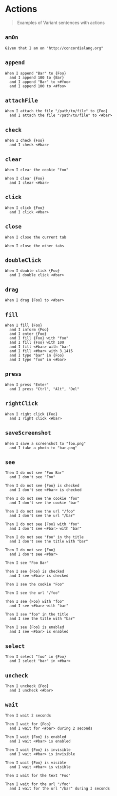 # Actions

> Examples of Variant sentences with actions


## `amOn`

```gherkin
Given that I am on "http://concordialang.org"
```

## `append`

```gherkin
When I append "Bar" to {Foo}
  and I append 100 to {Bar}
  and I append "Bar" to <#foo>
  and I append 100 to <#foo>
```

## `attachFile`

```gherkin
When I attach the file "/path/to/file" to {Foo}
  and I attach the file "/path/to/file" to <#bar>
```

## `check`

```gherkin
When I check {Foo}
  and I check <#bar>
```

## `clear`

```gherkin
When I clear the cookie "foo"
```
```gherkin
When I clear {Foo}
  and I clear <#bar>
```

## `click`

```gherkin
When I click {Foo}
  and I click <#bar>
```

## `close`

```gherkin
When I close the current tab
```
```gherkin
When I close the other tabs
```

## `doubleClick`

```gherkin
When I double click {Foo}
  and I double click <#bar>
```

## `drag`

```gherkin
When I drag {Foo} to <#bar>
```

## `fill`

```gherkin
When I fill {Foo}
  and I inform {Foo}
  and I enter {Foo}
  and I fill {Foo} with "foo"
  and I fill {Foo} with 100
  and I fill <#bar> with "bar"
  and I fill <#bar> with 3.1415
  and I type "bar" in {Foo}
  and I type "foo" in <#bar>
```

## `press`

```gherkin
When I press "Enter"
  and I press "Ctrl", "Alt", "Del"
```

## `rightClick`

```gherkin
When I right click {Foo}
  and I right click <#bar>
```

## `saveScreenshot`

```gherkin
When I save a screenshot to "foo.png"
  and I take a photo to "bar.png"
```

## `see`

```gherkin
Then I do not see "Foo Bar"
  and I don't see "Foo"
```

```gherkin
Then I do not see {Foo} is checked
  and I don't see <#bar> is checked
```

```gherkin
Then I do not see the cookie "foo"
  and I don't see the cookie "bar"
```

```gherkin
Then I do not see the url "/foo"
  and I don't see the url "/bar"
```

```gherkin
Then I do not see {Foo} with "foo"
  and I don't see <#bar> with "bar"
```

```gherkin
Then I do not see "foo" in the title
  and I don't see the title with "bar"
```

```gherkin
Then I do not see {Foo}
  and I don't see <#bar>
```

```gherkin
Then I see "Foo Bar"
```

```gherkin
Then I see {Foo} is checked
  and I see <#bar> is checked
```

```gherkin
Then I see the cookie "Foo"
```

```gherkin
Then I see the url "/foo"
```

```gherkin
Then I see {Foo} with "foo"
  and I see <#bar> with "bar"
```

```gherkin
Then I see "foo" in the title
  and I see the title with "bar"
```

```gherkin
Then I see {Foo} is enabled
  and I see <#bar> is enabled
```

## `select`

```gherkin
Then I select "foo" in {Foo}
  and I select "bar" in <#bar>
```

## `uncheck`

```gherkin
Then I unckeck {Foo}
  and I uncheck <#bar>
```

## `wait`

```gherkin
Then I wait 2 seconds
```

```gherkin
Then I wait for {Foo}
  and I wait for <#bar> during 2 seconds
```

```gherkin
Then I wait {Foo} is enabled
  and I wait <#bar> is enabled
```

```gherkin
Then I wait {Foo} is invisible
  and I wait <#bar> is invisible
```

```gherkin
Then I wait {Foo} is visible
  and I wait <#bar> is visible
```

```gherkin
Then I wait for the text "Foo"
```

```gherkin
Then I wait for the url "/foo"
  and I wait for the url "/bar" during 3 seconds
```
